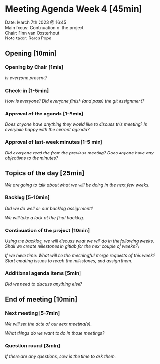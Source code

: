 # Meeting Agenda Week 4 [45min]
Date:               March 7th 2023 @ 16:45\
Main focus:     Continuation of the project\
Chair:              Finn van Oosterhout\
Note taker:      Rares Popa

## Opening [10min]
### Opening by Chair [1min]
*Is everyone present?*

### Check-in [1-5min]
*How is everyone?*
*Did everyone finish (and pass) the git assignment?*

### Approval of the agenda [1-5min]
*Does anyone have anything they would like to discuss this meeting? Is everyone happy with the current agenda?*

### Approval of last-week minutes [1-5 min] 
*Did everyone read the from the previous meeting?
Does anyone have any objections to the minutes?*

## Topics of the day [25min]
*We are going to talk about what we will be doing in the next few weeks.*

### Backlog [5-10min]
*Did we do well on our backlog assignment?*

*We will take a look at the final backlog.*

### Continuation of the project [10min]
*Using the backlog, we will discuss what we will do in the following weeks. 
Shall we create milestones in gitlab for the next couple of weeks?*\

*If we have time: What will be the meaningful merge requests of this week? Start creating issues to reach the milestones, and assign them.*

### Additional agenda items [5min]
*Did we need to discuss anything else?*

## End of meeting [10min]
### Next meeting [5-7min]
*We will set the date of our next meeting(s).*

*What things do we want to do in those meetings?*

### Question round [3min]
*If there are any questions, now is the time to ask them.*
